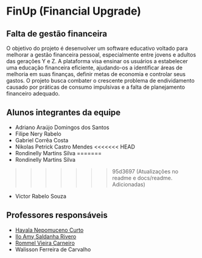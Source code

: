 # FinUp (Financial Upgrade)
## Falta de gestão financeira

O objetivo do projeto é desenvolver um software educativo voltado para melhorar a gestão financeira pessoal, especialmente entre jovens e adultos das gerações Y e Z. A plataforma visa ensinar os usuários a estabelecer uma educação financeira eficiente, ajudando-os a identificar áreas de melhoria em suas finanças, definir metas de economia e controlar seus gastos. O projeto busca combater o crescente problema de endividamento causado por práticas de consumo impulsivas e a falta de planejamento financeiro adequado.

## Alunos integrantes da equipe

* Adriano Araújo Domingos dos Santos
* Filipe Nery Rabelo
* Gabriel Corrêa Costa
* Nikolas Petrick Castro Mendes
<<<<<<< HEAD
* Rondinelly Martins Silva
=======
* Rondinelly Martins Silva 
>>>>>>> 95d3697 (Atualizações no readme e docs/readme. Adicionadas)
* Victor Rabelo Souza

## Professores responsáveis

* [Hayala Nepomuceno Curto](https://github.com/hayalacurto)
* [Ilo Amy Saldanha Rivero](https://github.com/ilorivero)
* [Rommel Vieira Carneiro](https://github.com/rommelcarneiro)
* Walisson Ferreira de Carvalho

